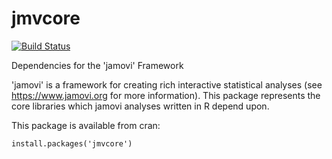 
# jmvcore

[![Build Status](https://travis-ci.org/jamovi/jmvcore.svg)](https://travis-ci.org/jamovi/jmvcore)

Dependencies for the 'jamovi' Framework

'jamovi' is a framework for creating rich interactive statistical analyses (see <https://www.jamovi.org> for more information). This package represents the core libraries which jamovi analyses written in R depend upon.

This package is available from cran:

```
install.packages('jmvcore')
```
